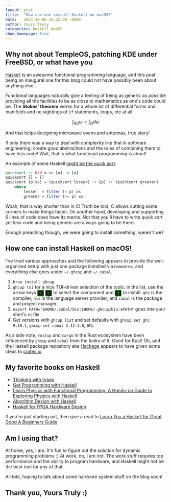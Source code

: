```yaml
---
layout: post
title:  "How can one install Haskell on macOS?"
date:   2024-10-06 16:32:00 -0800
author: Yours Truly
categories: haskell macOS
show_homepage: true
---
```


<style type="text/css">
    kbd {
        background-color: #1e1e1e;
        color: #00ff00;
        border: 1px solid #00ff00;
        border-radius: 3px;
        box-shadow: inset 0 -1px 0 #00ff00;
        padding: 2px 6px;
        font-size: 0.85em;
        font-family: "Courier New", Courier, monospace;
        text-shadow: 0 0 5px #00ff00;
    }
</style>

<head>
  <!-- Include KaTeX CSS and JS files -->
  <link rel="stylesheet" href="https://cdn.jsdelivr.net/npm/katex@0.12.0/dist/katex.min.css">
  <script defer src="https://cdn.jsdelivr.net/npm/katex@0.12.0/dist/katex.min.js"></script>
  <script defer src="https://cdn.jsdelivr.net/npm/katex@0.12.0/dist/contrib/auto-render.min.js"
          onload="renderMathInElement(document.body);"></script>
</head>

## Why not about TempleOS, patching KDE under FreeBSD, or what have you

[Haskell](https://www.haskell.org/) is an awesome functional programming language,
and this post being an inaugural one for this blog could not have possibly been
about anything else.

Functional languages naturally give a feeling of being as generic as possible providing
all the facilities to be as close to mathematics as one's code could be. The **Stokes' theorem**
works for a whole lot of differential forms and manifolds and no sightings of `if`
statements, loops, etc at all:

$$
\int_{\partial \Omega} \omega = \int_{\Omega} d\omega
$$

And that helps designing microwave ovens and antennas, true story!

If only there was a way to deal with complexity like that in software engineering:
create good abstractions and the rules of combining them to have less code! Wait, that
is what functional programming is about!

An example of some Haskell [might be the quick sort](https://wiki.haskell.org/Introduction#Quicksort_in_Haskell):

```haskell
quicksort :: Ord a => [a] -> [a]
quicksort [] = []
quicksort (p:xs) = (quicksort lesser) ++ [p] ++ (quicksort greater)
    where
        lesser  = filter (< p) xs
        greater = filter (>= p) xs
```

Woah, that is way shorter than in C! Truth be told, C allows cutting some
corners to make things faster. On another hand, developing and supporting
*6* lines of code does have its merits. Not that you'll have to write quick
sort yet less code and being generic are always going to be there.

Enough preaching though, we were going to install something, weren't we?

## How one can install Haskell on macOS!

I've tried various approaches and the following appears to provide the
well-organized setup with just one package installed via `Homebrew`, and
everything else goes under `~/.ghcup` and `~/.cabal`.

1. `brew install ghcup`
2. `ghcup tui` for a nice TUI-driven selection of the tools. In the list,
   use the arrow keys <kbd>↑</kbd> <kbd>↓</kbd> to select the component
   and <kbd>i</kbd> to install. `ghc` is the compiler, `hls` is the language
   server provider, and `cabal` is the package and project manager.
3. `export PATH="$HOME/.cabal/bin:$HOME/.ghcup/bin:$PATH"` goes into
   your shell's rc file.
4. Get versions with `ghcup list` and set defaults with `ghcup set ghc 9.10.1`,
   `ghcup set cabal 3.12.1.0`, etc.

As a side note, `rustup` and `cargo` in the Rust ecosystem have been influenced
by `ghcup` and `cabal` from the looks of it. Good for Rust! Oh, and the Haskell
package repository aka [Hackage](https://hackage.haskell.org/) appears to have given
some ideas to [crates.io](https://crates.io).

## My favorite books on Haskell

* [Thinking with types](https://leanpub.com/thinking-with-types)
* [Get Programming with Haskell](https://www.amazon.com/Get-Programming-Haskell-Will-Kurt/dp/1617293768)
* [Learn Physics with Functional Programming: A Hands-on Guide to Exploring Physics with Haskell](https://www.amazon.com/Learn-Physics-Functional-Programming-Hands/dp/1718501668)
* [Algorithm Design with Haskell](https://www.amazon.com/Algorithm-Design-Haskell-Richard-Bird/dp/1108491618/)
* [Haskell for FPGA Hardware Design](https://gergo.erdi.hu/retroclash/)

If you're just starting out, then give a read to
[Learn You a Haskell for Great Good A Beginners Guide](https://learnyouahaskell.com/)

## Am I using that?

At home, yes, I am. It's fun to figure out the solution for dynamic programming
problems :) At work, no, I am not. The work stuff requires top performance and the
ability to program hardware, and Haskell might not be the best tool for
any of that.

All told, hoping to talk about some hardcore system stuff on the blog soon!

## Thank you, Yours Truly :)
